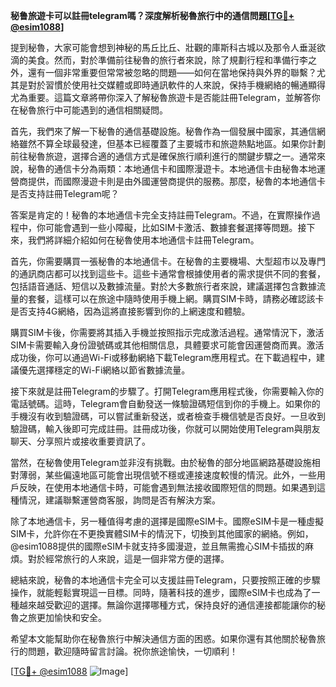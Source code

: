 **秘鲁旅遊卡可以註冊telegram嗎？深度解析秘魯旅行中的通信問題[[TG💪+ @esim1088](https://t.me/s/esim1088)]**

提到秘魯，大家可能會想到神秘的馬丘比丘、壯觀的庫斯科古城以及那令人垂涎欲滴的美食。然而，對於準備前往秘魯的旅行者來說，除了規劃行程和準備行李之外，還有一個非常重要但常常被忽略的問題——如何在當地保持與外界的聯繫？尤其是對於習慣於使用社交媒體或即時通訊軟件的人來說，保持手機網絡的暢通顯得尤為重要。這篇文章將帶你深入了解秘魯旅遊卡是否能註冊Telegram，並解答你在秘魯旅行中可能遇到的通信相關疑問。

首先，我們來了解一下秘魯的通信基礎設施。秘魯作為一個發展中國家，其通信網絡雖然不算全球最發達，但基本已經覆蓋了主要城市和旅遊熱點地區。如果你計劃前往秘魯旅遊，選擇合適的通信方式是確保旅行順利進行的關鍵步驟之一。通常來說，秘魯的通信卡分為兩類：本地通信卡和國際漫遊卡。本地通信卡由秘魯本地運營商提供，而國際漫遊卡則是由外國運營商提供的服務。那麼，秘魯的本地通信卡是否支持註冊Telegram呢？

答案是肯定的！秘魯的本地通信卡完全支持註冊Telegram。不過，在實際操作過程中，你可能會遇到一些小障礙，比如SIM卡激活、數據套餐選擇等問題。接下來，我們將詳細介紹如何在秘魯使用本地通信卡註冊Telegram。

首先，你需要購買一張秘魯的本地通信卡。在秘魯的主要機場、大型超市以及專門的通訊商店都可以找到這些卡。這些卡通常會根據使用者的需求提供不同的套餐，包括語音通話、短信以及數據流量。對於大多數旅行者來說，建議選擇包含數據流量的套餐，這樣可以在旅途中隨時使用手機上網。購買SIM卡時，請務必確認該卡是否支持4G網絡，因為這將直接影響到你的上網速度和體驗。

購買SIM卡後，你需要將其插入手機並按照指示完成激活過程。通常情況下，激活SIM卡需要輸入身份證號碼或其他相關信息，具體要求可能會因運營商而異。激活成功後，你可以通過Wi-Fi或移動網絡下載Telegram應用程式。在下載過程中，建議優先選擇穩定的Wi-Fi網絡以節省數據流量。

接下來就是註冊Telegram的步驟了。打開Telegram應用程式後，你需要輸入你的電話號碼。這時，Telegram會自動發送一條驗證碼短信到你的手機上。如果你的手機沒有收到驗證碼，可以嘗試重新發送，或者檢查手機信號是否良好。一旦收到驗證碼，輸入後即可完成註冊。註冊成功後，你就可以開始使用Telegram與朋友聊天、分享照片或接收重要資訊了。

當然，在秘魯使用Telegram並非沒有挑戰。由於秘魯的部分地區網路基礎設施相對薄弱，某些偏遠地區可能會出現信號不穩或連接速度較慢的情況。此外，一些用戶反映，在使用本地通信卡時，可能會遇到無法接收國際短信的問題。如果遇到這種情況，建議聯繫運營商客服，詢問是否有解決方案。

除了本地通信卡，另一種值得考慮的選擇是國際eSIM卡。國際eSIM卡是一種虛擬SIM卡，允許你在不更換實體SIM卡的情況下，切換到其他國家的網絡。例如，@esim1088提供的國際eSIM卡就支持多國漫遊，並且無需擔心SIM卡插拔的麻煩。對於經常旅行的人來說，這是一個非常方便的選擇。

總結來說，秘魯的本地通信卡完全可以支援註冊Telegram，只要按照正確的步驟操作，就能輕鬆實現這一目標。同時，隨著科技的進步，國際eSIM卡也成為了一種越來越受歡迎的選擇。無論你選擇哪種方式，保持良好的通信連接都能讓你的秘魯之旅更加愉快和安全。

希望本文能幫助你在秘魯旅行中解決通信方面的困惑。如果你還有其他關於秘魯旅行的問題，歡迎隨時留言討論。祝你旅途愉快，一切順利！

[[TG💪+ @esim1088](https://t.me/s/esim1088) ![Image](https://i.postimg.cc/4NQfJmqS/Snipaste-2025-05-13-00-14-12.png)]